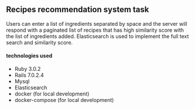 ## Recipes recommendation system task

Users can enter a list of ingredients separated by space and the server will respond with a paginated list of recipes that has high similarity score with the list of ingredients added. Elasticsearch is used to implement the full text search and similarity score. 

#### technologies used
* Ruby 3.0.2
* Rails 7.0.2.4
* Mysql
* Elasticsearch
* docker (for local development)
* docker-compose (for local development)